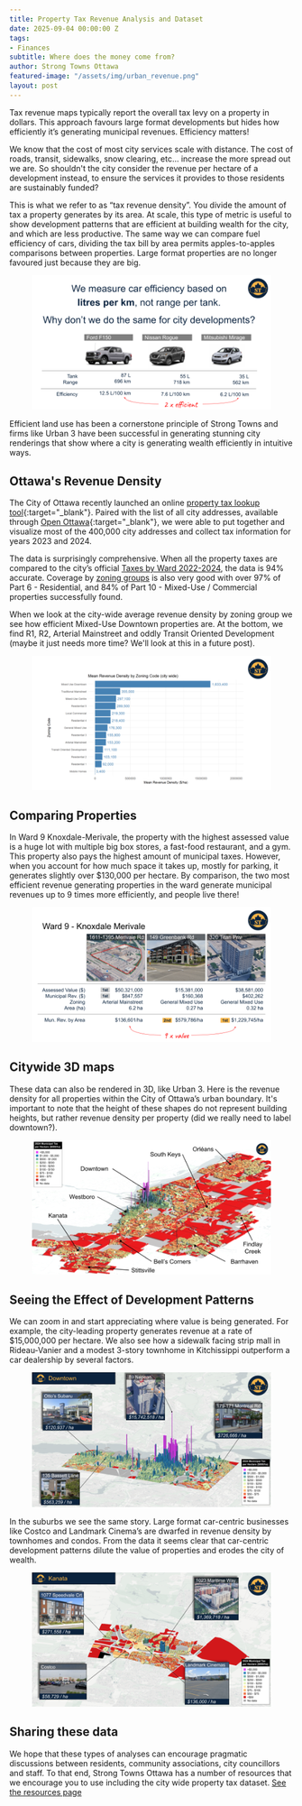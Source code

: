 ```yaml
---
title: Property Tax Revenue Analysis and Dataset
date: 2025-09-04 00:00:00 Z
tags:
- Finances
subtitle: Where does the money come from?
author: Strong Towns Ottawa
featured-image: "/assets/img/urban_revenue.png"
layout: post
---
```


Tax revenue maps typically report the overall tax levy on a property in dollars. This approach favours large format developments but hides how efficiently it’s generating municipal revenues. Efficiency matters!

We know that the cost of most city services scale with distance. The cost of roads, transit, sidewalks, snow clearing, etc... increase the more spread out we are. So shouldn't the city consider the revenue per hectare of a development instead, to ensure the services it provides to those residents are sustainably funded?

This is what we refer to as “tax revenue density”. You divide the amount of tax a property generates by its area. At scale, this type of metric is useful to show development patterns that are efficient at building wealth for the city, and which are less productive. The same way we can compare fuel efficiency of cars, dividing the tax bill by area permits apples-to-apples comparisons between properties. Large format properties are no longer favoured just because they are big.

<figure class="text-center">
<img src="/assets/img/revenue_efficiency.png">
</figure>

Efficient land use has been a cornerstone principle of Strong Towns and firms like Urban 3 have been successful in generating stunning city renderings that show where a city is generating wealth efficiently in intuitive ways. 

## Ottawa's Revenue Density

The City of Ottawa recently launched an online [property tax lookup tool](https://propertytaxes-taxesfoncieres.ottawa.ca/en){:target="_blank"}. Paired with the list of all city addresses, available through [Open Ottawa](https://open.ottawa.ca/){:target="_blank"}, we were able to put together and visualize most of the 400,000 city addresses and collect tax information for years 2023 and 2024.

The data is surprisingly comprehensive. When all the property taxes are compared to the city’s official [Taxes by Ward 2022-2024](https://open.ottawa.ca/datasets/26c90c66fb8042778cd7e3685365a918_0/explore), the data is 94% accurate. Coverage by [zoning groups](https://ottawa.ca/en/living-ottawa/laws-licences-and-permits/laws/laws-z/zoning-law-no-2008-250/zoning-law-2008-250-consolidation) is also very good with over 97% of Part 6 - Residential, and 84% of Part 10 - Mixed-Use / Commercial properties successfully found.

When we look at the city-wide average revenue density by zoning group we see how efficient Mixed-Use Downtown properties are. At the bottom, we find R1, R2, Arterial Mainstreet and oddly Transit Oriented Development (maybe it just needs more time? We'll look at this in a future post).

<figure class="text-center">
<img src="/assets/img/revenue_zoning_code.png">
</figure>

## Comparing Properties

In Ward 9 Knoxdale-Merivale, the property with the highest assessed value is a huge lot with multiple big box stores, a fast-food restaurant, and a gym. This property also pays the highest amount of municipal taxes. However, when you account for how much space it takes up, mostly for parking, it generates slightly over $130,000 per hectare. By comparison, the two most efficient revenue generating properties in the ward generate municipal revenues up to 9 times more efficiently, and people live there!

<figure class="text-center">
<img src="/assets/img/revenue_ward_9.png">
</figure>

## Citywide 3D maps

These data can also be rendered in 3D, like Urban 3. Here is the revenue density for all properties within the City of Ottawa’s urban boundary. It's important to note that the height of these shapes do not represent building heights, but rather revenue density per property (did we really need to label downtown?).

<figure class="text-center">
<img src="/assets/img/revenue_urban_markup.png">
</figure>

## Seeing the Effect of Development Patterns

We can zoom in and start appreciating where value is being generated. For example, the city-leading property generates revenue at a rate of $15,000,000 per hectare. We also see how a sidewalk facing strip mall in Rideau-Vanier and a modest 3-story townhome in Kitchissippi outperform a car dealership by several factors.

<figure class="text-center">
<img src="/assets/img/revenue_downtown.png">
</figure>

In the suburbs we see the same story. Large  format car-centric businesses like Costco and Landmark Cinema’s are dwarfed in revenue density by townhomes and condos. From the data it seems clear that car-centric development patterns dilute the value of properties and erodes the city of wealth. 

<figure class="text-center">
<img src="/assets/img/revenue_kanata.png">
</figure>

## Sharing these data

We hope that these types of analyses can encourage pragmatic discussions between residents, community associations, city councillors and staff. To that end, Strong Towns Ottawa has a number of resources that we encourage you to use including the city wide property tax dataset. [See the resources page](/resources/)
